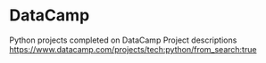 # DataCamp
Python projects completed on DataCamp
Project descriptions https://www.datacamp.com/projects/tech:python/from_search:true
